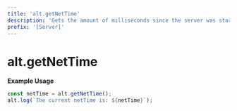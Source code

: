```yaml
---
title: 'alt.getNetTime'
description: 'Gets the amount of milliseconds since the server was started.'
prefix: '[Server]'
---
```


# alt.getNetTime

**Example Usage**

```js
const netTime = alt.getNetTime();
alt.log(`The current netTime is: ${netTime}`);
```
